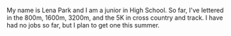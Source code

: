 My name is Lena Park and I am a junior in High School.
So far, I've lettered in the 800m, 1600m, 3200m, and the 5K in cross country and track. 
I have had no jobs so far, but I plan to get one this summer.  
